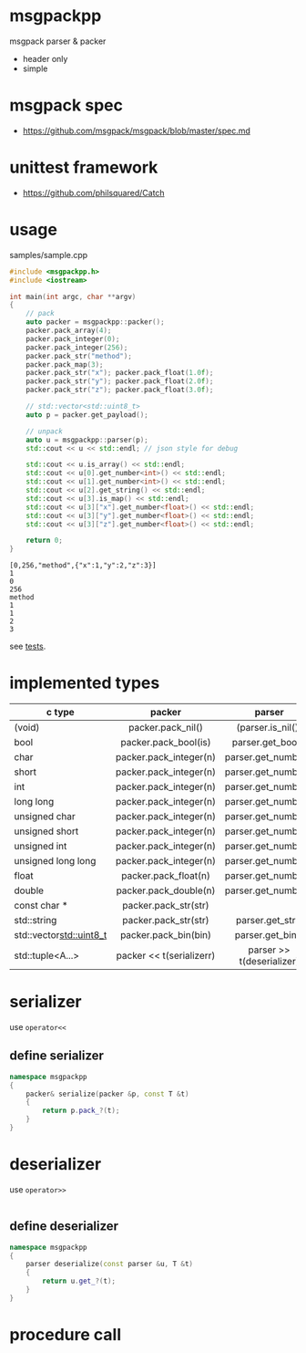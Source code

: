 # msgpackpp
msgpack parser &amp; packer

- header only
- simple

# msgpack spec
- https://github.com/msgpack/msgpack/blob/master/spec.md

# unittest framework
- https://github.com/philsquared/Catch

# usage
samples/sample.cpp

```c++
#include <msgpackpp.h>
#include <iostream>

int main(int argc, char **argv)
{
    // pack
    auto packer = msgpackpp::packer();
    packer.pack_array(4);
    packer.pack_integer(0);
    packer.pack_integer(256);
    packer.pack_str("method");
    packer.pack_map(3);
    packer.pack_str("x"); packer.pack_float(1.0f);
    packer.pack_str("y"); packer.pack_float(2.0f);
    packer.pack_str("z"); packer.pack_float(3.0f);

    // std::vector<std::uint8_t>
    auto p = packer.get_payload();

    // unpack
    auto u = msgpackpp::parser(p);
    std::cout << u << std::endl; // json style for debug

    std::cout << u.is_array() << std::endl;
    std::cout << u[0].get_number<int>() << std::endl;
    std::cout << u[1].get_number<int>() << std::endl;
    std::cout << u[2].get_string() << std::endl;
    std::cout << u[3].is_map() << std::endl;
    std::cout << u[3]["x"].get_number<float>() << std::endl;
    std::cout << u[3]["y"].get_number<float>() << std::endl;
    std::cout << u[3]["z"].get_number<float>() << std::endl;

    return 0;
}
```

```
[0,256,"method",{"x":1,"y":2,"z":3}]
1
0
256
method
1
1
2
3
```

see [tests](tests/tests.cpp).

# implemented types

| c type                   | packer                 | parser            |
| ------------------------ |:----------------------:|:-----------------:|
| (void)                   | packer.pack_nil()      | (parser.is_nil()) |
| bool                     | packer.pack_bool(is)   | parser.get_bool() |
| char                     | packer.pack_integer(n) | parser.get_number<char>() |
| short                    | packer.pack_integer(n) | parser.get_number<short>() |
| int                      | packer.pack_integer(n) | parser.get_number<int>() |
| long long                | packer.pack_integer(n) | parser.get_number<long long>() |
| unsigned char            | packer.pack_integer(n) | parser.get_number<unsigned char>() |
| unsigned short           | packer.pack_integer(n) | parser.get_number<unsigned short>() |
| unsigned int             | packer.pack_integer(n) | parser.get_number<unsigned int>() |
| unsigned long long       | packer.pack_integer(n) | parser.get_number<unsigned long long>() |
| float                    | packer.pack_float(n)   | parser.get_number<float>() |
| double                   | packer.pack_double(n)  | parser.get_number<double>() |
| const char *             | packer.pack_str(str)   |              |
| std::string              | packer.pack_str(str)   | parser.get_str() |
| std::vector<std::uint8_t>| packer.pack_bin(bin)   | parser.get_bin() |
| std::tuple<A...>         | packer << t(serializerr)| parser >> t(deserializer)|

# serializer

use ``operator<<``

## define serializer

```cpp
namespace msgpackpp
{
    packer& serialize(packer &p, const T &t)
    {
        return p.pack_?(t);
    }
}
```

# deserializer

use ``operator>>``

```cpp
```

## define deserializer

```cpp
namespace msgpackpp
{
    parser deserialize(const parser &u, T &t)
    {
        return u.get_?(t);
    }
}
```

# procedure call


